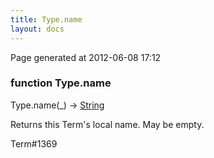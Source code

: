 ```yaml
---
title: Type.name
layout: docs
---
```


<div class="bottom_right_note">Page generated at 2012-06-08 17:12</div>
<h3><span class="minor">function</span> Type.name</h3>

Type.name(_) -> <a href="/docs/String.html">String</a>
<p>Returns this Term's local name. May be empty.</p>

<p><span class="extra_minor">Term#1369</span></p>
